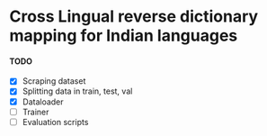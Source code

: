 # Cross Lingual reverse dictionary mapping for Indian languages





#### TODO



- [x] Scraping dataset
- [x] Splitting data in train, test, val
- [x] Dataloader
- [ ] Trainer
- [ ] Evaluation scripts